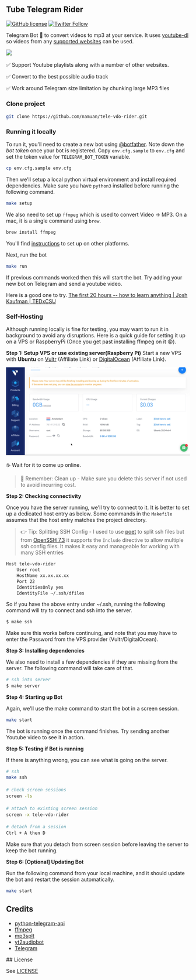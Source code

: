 ## Tube Telegram Rider

[![GitHub license](https://img.shields.io/github/license/namuan/tele-vdo-rider.svg)](https://github.com/namuan/tele-vdo-rider/blob/master/LICENSE) [![Twitter Follow](https://img.shields.io/twitter/follow/deskriders_twt.svg?style=social&label=Follow)](https://twitter.com/deskriders_twt)

Telegram Bot 🤖 to convert videos to mp3 at your service.
It uses [youtube-dl](https://ytdl-org.github.io/youtube-dl/index.html) so videos from any [supported websites](https://ytdl-org.github.io/youtube-dl/supportedsites.html) can be used.

![](docs/tele-tube-mobile.gif)

✅ Support Youtube playlists along with a number of other websites.

✅ Convert to the best possible audio track

✅ Work around Telegram size limitation by chunking large MP3 files

### Clone project

```bash
git clone https://github.com/namuan/tele-vdo-rider.git
```

### Running it locally

To run it, you'll need to create a new bot using [@botfather](https://t.me/botfather). 
Note down the *bot token* once your bot is registered.
Copy `env.cfg.sample` to `env.cfg` and set the token value for `TELEGRAM_BOT_TOKEN` variable.

```bash
cp env.cfg.sample env.cfg
```

Then we'll setup a local python virtual environment and install required dependencies.
Make sure you have `python3` installed before running the following command.

```bash
make setup
```

We also need to set up `ffmpeg` which is used to convert Video -> MP3.
On a mac, it is a single command using `brew`.

```bash
brew install ffmpeg
```

You'll find [instructions](https://ffmpeg.org/download.html) to set up on other platforms.

Next, run the bot

```bash
make run
```

If previous commands worked then this will start the bot. 
Try adding your new bot on Telegram and send a youtube video.

Here is a good one to try.
[The first 20 hours -- how to learn anything | Josh Kaufman | TEDxCSU](https://www.youtube.com/watch?v=5MgBikgcWnY)

### Self-Hosting

Although running locally is fine for testing, you may want to run it in background to avoid any disruptions.
Here is a quick guide for setting it up on a VPS or RaspberryPi (Once you get past installing ffmpeg on it 😡).

**Step 1: Setup VPS or use existing server(Raspberry Pi)**
Start a new VPS with **Ubuntu** on [Vultr](https://www.vultr.com/?ref=7306977) (Affiliate Link) or [DigitalOcean](https://m.do.co/c/da51ec30754c) (Affiliate Link).

![](docs/20200710215605063_698259815.png)

☕️ Wait for it to come up online.

> 🧹 Remember: Clean up - Make sure you delete this server if not used to avoid incurring cost. 

**Step 2: Checking connectivity**

Once you have the server running, we'll try to connect to it.
It is better to set up a dedicated host entry as below.
Some commands in the `Makefile` assumes that the host entry matches the project directory.

> 👉 Tip: Splitting SSH Config - I used to use [poet](https://github.com/awendt/poet) to split ssh files but from [OpenSSH 7.3](http://man.openbsd.org/ssh_config#Include) it supports the `Include` directive to allow multiple ssh config files. 
> It makes it easy and manageable for working with many SSH entries

```
Host tele-vdo-rider
	User root
	HostName xx.xx.xx.xx
	Port 22
	IdentitiesOnly yes
	IdentityFile ~/.ssh/dfiles
```

So if you have the above entry under ~/.ssh, running the following command will try to connect and ssh into the server.

```bash
$ make ssh
```

Make sure this works before continuing, and note that you may have to enter the Password from the VPS provider (Vultr/DigitalOcean).

**Step 3: Installing dependencies**

We also need to install a few dependencies if they are missing from the server.
The following command will take care of that.

```bash
# ssh into server
$ make server
```

**Step 4: Starting up Bot**

Again, we'll use the make command to start the bot in a screen session.

```bash
make start
```

The bot is running once the command finishes.
Try sending another Youtube video to see it in action.

**Step 5: Testing if Bot is running**

If there is anything wrong, you can see what is going on the server.

```bash
# ssh
make ssh

# check screen sessions
screen -ls

# attach to existing screen session
screen -x tele-vdo-rider

# detach from a session
Ctrl + A then D
```

Make sure that you detach from screen session before leaving the server to keep the bot running.

**Step 6: [Optional] Updating Bot**

Run the following command from your local machine, and it should update the bot and restart the session automatically.

```bash
make start
```

## Credits

* [python-telegram-api](https://github.com/python-telegram-bot)
* [ffmpeg](https://ffmpeg.org/)
* [mp3splt](http://mp3splt.sourceforge.net/mp3splt_page/home.php)
* [yt2audiobot](https://github.com/gise88/yt2audiobot)
* [Telegram](https://telegram.org/)


## License

See [LICENSE](LICENSE)